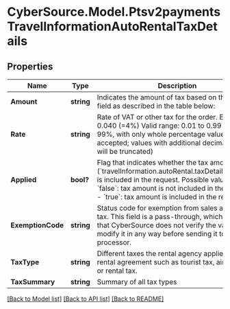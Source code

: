 # CyberSource.Model.Ptsv2paymentsTravelInformationAutoRentalTaxDetails
## Properties

Name | Type | Description | Notes
------------ | ------------- | ------------- | -------------
**Amount** | **string** | Indicates the amount of tax based on the &#x60;type&#x60; field as described in the table below:  | [optional] 
**Rate** | **string** | Rate of VAT or other tax for the order.  Example 0.040 (&#x3D;4%)  Valid range: 0.01 to 0.99 (1% to 99%, with only whole percentage values accepted; values with additional decimal places will be truncated)  | [optional] 
**Applied** | **bool?** | Flag that indicates whether the tax amount (&#x60;travelInformation.autoRental.taxDetails.amount&#x60;) is included in the request.  Possible values: - &#x60;false&#x60;: tax amount is not included in the request. - &#x60;true&#x60;:  tax amount is included in the request.  | [optional] 
**ExemptionCode** | **string** | Status code for exemption from sales and use tax. This field is a pass-through, which means that CyberSource does not verify the value or modify it in any way before sending it to the processor.  | [optional] 
**TaxType** | **string** | Different taxes the rental agency applies to the rental agreement such as tourist tax, airport tax, or rental tax.  | [optional] 
**TaxSummary** | **string** | Summary of all tax types  | [optional] 

[[Back to Model list]](../README.md#documentation-for-models) [[Back to API list]](../README.md#documentation-for-api-endpoints) [[Back to README]](../README.md)

